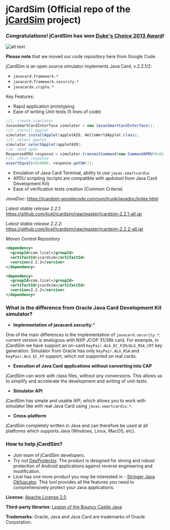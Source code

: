 jCardSim (Official repo of the [jCardSim](http://jcardsim.org) project)
========

### Congratulations! jCardSim has won [Duke's Choice 2013 Award](https://www.java.net//dukeschoice)!

![alt text](https://licel.ru/wp-content/uploads/DCA2013_Badge_Winner.jpg "jCardSim is a winner of Duke's Choice 2013")

**Please note** that we moved our code repository here from Google Code. 

jCardSim is an open source simulator implements Java Card, v.2.2.1/2:

* `javacard.framework.*`
* `javacard.framework.security.*`
* `javacardx.crypto.*`

Key Features:

* Rapid application prototyping
* Ease of writing Unit-tests (5 lines of code)

```java
//1. create simulator
JavaxSmartCardInterface simulator = new JavaxSmartCardInterface();
//2. install applet
simulator.installApplet(appletAID, HelloWorldApplet.class);
//3. select applet
simulator.selectApplet(appletAID);
//4. send apdu
ResponseAPDU response = simulator.transmitCommand(new CommandAPDU(0x01, 0x01, 0x00, 0x00));
//5. check response
assertEquals(0x9000, response.getSW());
```

* Emulation of Java Card Terminal, ability to use `javax.smartcardio`
* APDU scripting (scripts are compatible with apdutool from Java Card Development Kit)
* Ease of verification tests creation (Common Criteria)

*JavaDoc*: https://jcardsim.googlecode.com/svn/trunk/javadoc/index.html

*Latest stable release 2.2.1*: https://github.com/licel/jcardsim/raw/master/jcardsim-2.2.1-all.jar

*Latest stable release 2.2.2*: https://github.com/licel/jcardsim/raw/master/jcardsim-2.2.2-all.jar

*Maven Central Repository*
```xml
<dependency>
  <groupId>com.licel</groupId>
  <artifactId>jcardsim</artifactId>
  <version>2.2.1</version>
</dependency>
```
```xml
<dependency>
  <groupId>com.licel</groupId>
  <artifactId>jcardsim</artifactId>
  <version>2.2.2</version>
</dependency>
```

### What is the difference from Oracle Java Card Development Kit simulator?

* **Implementation of javacard.security.***

One of the main differences is the implementation of `javacard.security.*`: current version is analogous with NXP JCOP 31/36k card. For example, in jCardSim we have support an on-card `KeyPair.ALG_EC_F2M/ALG_RSA_CRT` key generation. Simulator from Oracle has only `KeyPair.ALG_RSA` and `KeyPair.ALG_EC_FP` support, which not supported on real cards.

* **Execution of Java Card applications without converting into CAP**

jCardSim can work with class files, without any conversions. This allows us to simplify and accelerate the development and writing of unit-tests.

* **Simulator API**

jCardSim has simple and usable API, which allows you to work with simulator like with real Java Card using `javax.smartcardio.*`.

* **Cross-platform**

jCardSim completely written in Java and can therefore be used at all platforms which supports Java (Windows, Linux, MacOS, etc).

### How to help jCardSim?

* Join team of jCardSim developers.
* Try out [DexProtector](http://dexprotector.com). The product is designed for strong and robust protection of Android applications against reverse engineering and modification.
* Licel has one more product you may be interested in - [Stringer Java Obfuscator](https://jfxstore.com/stringer). This tool provides all the features you need to comprehensively protect your Java applications.

**License**: [Apache License 2.0](http://www.apache.org/licenses/LICENSE-2.0)

**Third-party libraries**: [Legion of the Bouncy Castle Java](http://www.bouncycastle.org/java.html)

**Trademarks**: Oracle, Java and Java Card are trademarks of Oracle Corporation.
